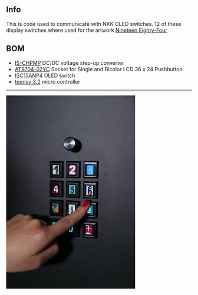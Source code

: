 Info
-----
This is code used to communicate with NKK OLED switches.
12 of these display switches where used for the artwork [Nineteen Eighty-Four](http://lozano-hemmer.com/artworks/nineteen_eighty-four.php)


BOM
---------------------
- [IS-CHPMP](https://www.nkkswitches.com/pdf/IS-CHPMP_IS-CHPMPHP_Manual.pdf)  DC/DC voltage step-up converter
- [AT9704-02YC](https://www.mouser.ca/datasheet/2/295/SmartSwitch-Sockets-10178.pdf) Socket for Single and Bicolor LCD 36 x 24 Pushbutton
- [ISC15ANP4](https://www.nkkswitches.com/pdf/ISC15ANP4.pdf) OLED switch
- [teensy 3.2](https://www.pjrc.com/teensy/teensy31.html) micro controller
---------------------
![](https://github.com/antimodular/nkk_lcd_smartswitch/blob/master/1984_studio_2014_rlh_126.jpg)


